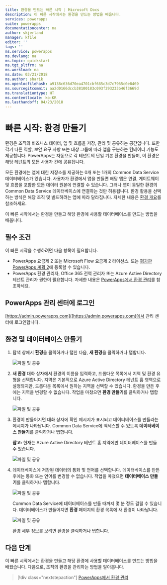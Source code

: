 ```yaml
---
title: 환경을 만드는 빠른 시작 | Microsoft Docs
description: 이 빠른 시작에서는 환경을 만드는 방법을 배웁니다.
services: powerapps
suite: powerapps
documentationcenter: na
author: skjerland
manager: kfile
editor: ''
tags: ''
ms.service: powerapps
ms.devlang: na
ms.topic: quickstart
ms.tgt_pltfrm: na
ms.workload: na
ms.date: 03/21/2018
ms.author: sharik
ms.openlocfilehash: a9138c636d70ea4701cbf685c3d7c7965c0e8469
ms.sourcegitcommit: aa2d0166dccb38100183c093f293233b46f3669d
ms.translationtype: HT
ms.contentlocale: ko-KR
ms.lasthandoff: 04/23/2018
---
```

# <a name="quickstart-create-an-environment"></a>빠른 시작: 환경 만들기
환경은 조직의 비즈니스 데이터, 앱 및 흐름을 저장, 관리 및 공유하는 공간입니다. 또한 각기 다른 역할, 보안 요구 사항 또는 대상 그룹에 따라 앱을 구분하는 컨테이너 기능도 제공합니다. PowerApps는 자동으로 각 테넌트의 단일 기본 환경을 만들며, 이 환경은 해당 테넌트의 모든 사용자 간에 공유됩니다.

모든 환경에는 앱에 대한 저장소를 제공하는 0개 또는 1개의 Common Data Service 데이터베이스가 있습니다. 사용자가 환경에서 앱을 만들면 해당 앱은 연결, 게이트웨이 및 흐름을 포함한 모든 데이터 원본에 연결할 수 있습니다. 그러나 앱이 동일한 환경의 Common Data Service 데이터베이스에 연결하는 것만 허용됩니다. 환경 활용을 선택하는 방식은 해당 조직 및 빌드하려는 앱에 따라 달라집니다. 자세한 내용은 [환경 개요](environments-overview.md)를 참조하세요.

이 빠른 시작에서는 환경을 만들고 해당 환경에 사용할 데이터베이스를 만드는 방법을 배웁니다.

## <a name="prerequisites"></a>필수 조건
 이 빠른 시작을 수행하려면 다음 항목이 필요합니다.
 * PowerApps 요금제 2 또는 Microsoft Flow 요금제 2 라이선스. 또는 [평가판 PowerApps 계획 2](https://web.powerapps.com/signup?redirect=marketing&email=)에 등록할 수 있습니다.
 * PowerApps 환경 관리자, Office 365 전역 관리자 또는 Azure Active Directory 테넌트 관리자 권한이 필요합니다. 자세한 내용은 [PowerApps에서 환경 관리](environments-administration.md)를 참조하세요.

## <a name="sign-in-to-the-powerapps-admin-center"></a>PowerApps 관리 센터에 로그인
[https://admin.powerapps.com]([https://admin.powerapps.com)에서 관리 센터에 로그인합니다.

## <a name="create-an-environment-and-database"></a>환경 및 데이터베이스 만들기
1. 탐색 창에서 **환경**을 클릭하거나 탭한 다음, **새 환경**을 클릭하거나 탭합니다.

    ![파일 및 공유](./media/create-environment/new-environment.png)
2. **새 환경** 대화 상자에서 환경의 이름을 입력하고, 드롭다운 목록에서 지역 및 환경 유형을 선택합니다. 지역은 기본적으로 Azure Active Directory 테넌트 홈 영역으로 설정되지만, 드롭다운 목록에서 원하는 지역을 선택할 수 있습니다. 환경을 만든 후에는 지역을 변경할 수 없습니다. 작업을 마쳤으면 **환경 만들기**를 클릭하거나 탭합니다.

    ![파일 및 공유](./media/create-environment/new-environment-dialog.png)
3. 환경이 만들어지면 대화 상자에 확인 메시지가 표시되고 데이터베이스를 만들라는 메시지가 나타납니다. Common Data Service에 액세스할 수 있도록 **데이터베이스 만들기**를 클릭하거나 탭합니다.

    **참고:** 현재는 Azure Active Directory 테넌트 홈 지역에만 데이터베이스를 만들 수 있습니다.

    ![파일 및 공유](./media/create-environment/create-database-dialog.png)
4. 데이터베이스에 저장된 데이터의 통화 및 언어를 선택합니다. 데이터베이스를 만든 후에는 통화 또는 언어를 변경할 수 없습니다. 작업을 마쳤으면 **데이터베이스 만들기**를 클릭하거나 탭합니다.

    ![파일 및 공유](./media/create-environment/create-database-dialog2.png)

    Common Data Service에 데이터베이스를 만들 때까지 몇 분 정도 걸릴 수 있습니다. 데이터베이스가 만들어지면 **환경** 페이지의 환경 목록에 새 환경이 나타납니다.

    ![파일 및 공유](./media/create-environment/new-environment-created.png)

    환경 세부 정보를 보려면 환경을 클릭하거나 탭합니다.

## <a name="next-steps"></a>다음 단계
이 빠른 시작에서는 환경을 만들고 해당 환경에 사용할 데이터베이스를 만드는 방법을 배웠습니다. 다음으로, 조직의 환경을 관리하는 방법을 알아봅니다.

> [!div class="nextstepaction"]
> [PowerApps에서 환경 관리](environments-administration.md)
